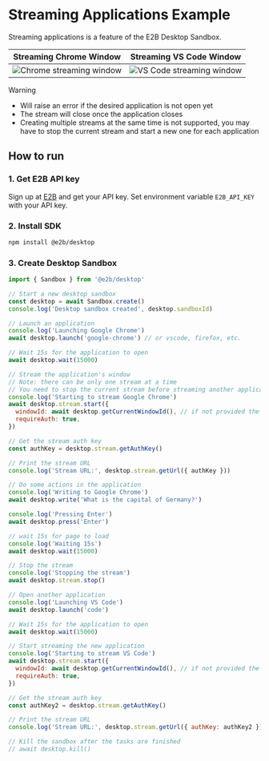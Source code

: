 # Streaming Applications Example

Streaming applications is a feature of the E2B Desktop Sandbox.

| Streaming Chrome Window                                 | Streaming VS Code Window                                 |
| ------------------------------------------------------- | -------------------------------------------------------- |
| ![Chrome streaming window](../readme-assets/chrome.png) | ![VS Code streaming window](../readme-assets/vscode.png) |

> [!WARNING]
>
> - Will raise an error if the desired application is not open yet
> - The stream will close once the application closes
> - Creating multiple streams at the same time is not supported, you may have to stop the current stream and start a new one for each application

## How to run

### 1. Get E2B API key

Sign up at [E2B](https://e2b.dev) and get your API key.
Set environment variable `E2B_API_KEY` with your API key.

### 2. Install SDK

```bash
npm install @e2b/desktop
```

### 3. Create Desktop Sandbox

```javascript
import { Sandbox } from '@e2b/desktop'

// Start a new desktop sandbox
const desktop = await Sandbox.create()
console.log('Desktop sandbox created', desktop.sandboxId)

// Launch an application
console.log('Launching Google Chrome')
await desktop.launch('google-chrome') // or vscode, firefox, etc.

// Wait 15s for the application to open
await desktop.wait(15000)

// Stream the application's window
// Note: there can be only one stream at a time
// You need to stop the current stream before streaming another application
console.log('Starting to stream Google Chrome')
await desktop.stream.start({
  windowId: await desktop.getCurrentWindowId(), // if not provided the whole desktop will be streamed
  requireAuth: true,
})

// Get the stream auth key
const authKey = desktop.stream.getAuthKey()

// Print the stream URL
console.log('Stream URL:', desktop.stream.getUrl({ authKey }))

// Do some actions in the application
console.log('Writing to Google Chrome')
await desktop.write('What is the capital of Germany?')

console.log('Pressing Enter')
await desktop.press('Enter')

// wait 15s for page to load
console.log('Waiting 15s')
await desktop.wait(15000)

// Stop the stream
console.log('Stopping the stream')
await desktop.stream.stop()

// Open another application
console.log('Launching VS Code')
await desktop.launch('code')

// Wait 15s for the application to open
await desktop.wait(15000)

// Start streaming the new application
console.log('Starting to stream VS Code')
await desktop.stream.start({
  windowId: await desktop.getCurrentWindowId(), // if not provided the whole desktop will be streamed
  requireAuth: true,
})

// Get the stream auth key
const authKey2 = desktop.stream.getAuthKey()

// Print the stream URL
console.log('Stream URL:', desktop.stream.getUrl({ authKey: authKey2 }))

// Kill the sandbox after the tasks are finished
// await desktop.kill()
```
